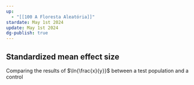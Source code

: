 ```yaml
---
up:
  - "[[100 A Floresta Aleatória]]"
stardate: May 1st 2024
update: May 1st 2024
dg-publish: true
---
```

## Standardized mean effect size
Comparing the results of $\ln{\frac{x}{y}}$ between a test population and a control

